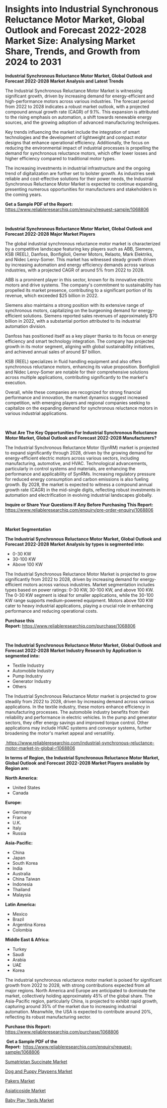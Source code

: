 <p><h1>Insights into Industrial Synchronous Reluctance Motor Market, Global Outlook and Forecast 2022-2028 Market Size: Analysing Market Share, Trends, and Growth from 2024 to 2031</h1></p><p><strong>Industrial Synchronous Reluctance Motor Market, Global Outlook and Forecast 2022-2028 Market Analysis and Latest Trends</strong></p>
<p><p>The Industrial Synchronous Reluctance Motor Market is witnessing significant growth, driven by increasing demand for energy-efficient and high-performance motors across various industries. The forecast period from 2022 to 2028 indicates a robust market outlook, with a projected compound annual growth rate (CAGR) of 9.1%. This expansion is attributed to the rising emphasis on automation, a shift towards renewable energy sources, and the growing adoption of advanced manufacturing techniques.</p><p>Key trends influencing the market include the integration of smart technologies and the development of lightweight and compact motor designs that enhance operational efficiency. Additionally, the focus on reducing the environmental impact of industrial processes is propelling the demand for synchronous reluctance motors, which offer lower losses and higher efficiency compared to traditional motor types. </p><p>The increasing investments in industrial infrastructure and the ongoing trend of digitalization are further set to bolster growth. As industries seek reliable and cost-effective solutions for their power needs, the Industrial Synchronous Reluctance Motor Market is expected to continue expanding, presenting numerous opportunities for manufacturers and stakeholders in the coming years.</p></p>
<p><strong>Get a Sample PDF of the Report:&nbsp;</strong> <a href="https://www.reliableresearchiq.com/enquiry/request-sample/1068806?utm_campaign=1102&utm_medium=2&utm_source=Github&utm_content=ia&utm_term=04122024&utm_id=industrial-synchronous-reluctance-motor-market-global-outlook-and-forecast-2022-2028">https://www.reliableresearchiq.com/enquiry/request-sample/1068806</a></p>
<p>&nbsp;</p>
<p><strong>Industrial Synchronous Reluctance Motor Market, Global Outlook and Forecast 2022-2028 Major Market Players</strong></p>
<p><p>The global industrial synchronous reluctance motor market is characterized by a competitive landscape featuring key players such as ABB, Siemens, KSB (REEL), Danfoss, Bonfiglioli, Oemer Motors, Relaoto, Mark Elektriks, and Nidec Leroy-Somer. This market has witnessed steady growth driven by increasing automation and energy efficiency demands across various industries, with a projected CAGR of around 5% from 2022 to 2028.</p><p>ABB is a prominent player in this sector, known for its innovative electric motors and drive systems. The company's commitment to sustainability has propelled its market presence, contributing to a significant portion of its revenue, which exceeded $25 billion in 2022.</p><p>Siemens also maintains a strong position with its extensive range of synchronous motors, capitalizing on the burgeoning demand for energy-efficient solutions. Siemens reported sales revenues of approximately $70 billion in 2022, with a substantial portion attributed to its industrial automation division.</p><p>Danfoss has positioned itself as a key player thanks to its focus on energy efficiency and smart technology integration. The company has projected growth in its motor segment, aligning with global sustainability initiatives, and achieved annual sales of around $7 billion.</p><p>KSB (REEL) specializes in fluid handling equipment and also offers synchronous reluctance motors, enhancing its value proposition. Bonfiglioli and Nidec Leroy-Somer are notable for their comprehensive solutions across multiple applications, contributing significantly to the market's execution.</p><p>Overall, while these companies are recognized for strong financial performance and innovation, the market dynamics suggest increased competition, with emerging players and regional companies seeking to capitalize on the expanding demand for synchronous reluctance motors in various industrial applications.</p></p>
<p>&nbsp;</p>
<p><strong>What Are The Key Opportunities For Industrial Synchronous Reluctance Motor Market, Global Outlook and Forecast 2022-2028 Manufacturers?</strong></p>
<p><p>The Industrial Synchronous Reluctance Motor (SynRM) market is projected to expand significantly through 2028, driven by the growing demand for energy-efficient electric motors across various sectors, including manufacturing, automotive, and HVAC. Technological advancements, particularly in control systems and materials, are enhancing the performance and applicability of SynRMs. Increasing regulatory pressure for reduced energy consumption and carbon emissions is also fueling growth. By 2028, the market is expected to witness a compound annual growth rate (CAGR) in the mid-single digits, reflecting robust investments in automation and electrification in evolving industrial landscapes globally.</p></p>
<p><strong>Inquire or Share Your Questions If Any Before Purchasing This Report:</strong> <a href="https://www.reliableresearchiq.com/enquiry/pre-order-enquiry/1068806?utm_campaign=1102&utm_medium=2&utm_source=Github&utm_content=ia&utm_term=04122024&utm_id=industrial-synchronous-reluctance-motor-market-global-outlook-and-forecast-2022-2028">https://www.reliableresearchiq.com/enquiry/pre-order-enquiry/1068806</a></p>
<p>&nbsp;</p>
<p><strong>Market Segmentation</strong></p>
<p><strong>The Industrial Synchronous Reluctance Motor Market, Global Outlook and Forecast 2022-2028 Market Analysis by types is segmented into:</strong></p>
<p><ul><li>0-30 KW</li><li>30-100 KW</li><li>Above 100 KW</li></ul></p>
<p><p>The Industrial Synchronous Reluctance Motor Market is projected to grow significantly from 2022 to 2028, driven by increasing demand for energy-efficient motors across various industries. Market segmentation includes types based on power ratings: 0-30 KW, 30-100 KW, and above 100 KW. The 0-30 KW segment is ideal for smaller applications, while the 30-100 KW range supports medium-powered equipment. Motors above 100 KW cater to heavy industrial applications, playing a crucial role in enhancing performance and reducing operational costs.</p></p>
<p><strong>Purchase this Report:&nbsp;</strong><a href="https://www.reliableresearchiq.com/purchase/1068806?utm_campaign=1102&utm_medium=2&utm_source=Github&utm_content=ia&utm_term=04122024&utm_id=industrial-synchronous-reluctance-motor-market-global-outlook-and-forecast-2022-2028">https://www.reliableresearchiq.com/purchase/1068806</a></p>
<p>&nbsp;</p>
<p><strong>The Industrial Synchronous Reluctance Motor Market, Global Outlook and Forecast 2022-2028 Market Industry Research by Application is segmented into:</strong></p>
<p><ul><li>Textile Industry</li><li>Automobile Industry</li><li>Pump Industry</li><li>Generator Industry</li><li>Others</li></ul></p>
<p><p>The Industrial Synchronous Reluctance Motor market is projected to grow steadily from 2022 to 2028, driven by increasing demand across various applications. In the textile industry, these motors enhance efficiency in manufacturing processes. The automobile industry benefits from their reliability and performance in electric vehicles. In the pump and generator sectors, they offer energy savings and improved torque control. Other applications may include HVAC systems and conveyor systems, further broadening the motor's market appeal and versatility.</p></p>
<p><a href="https://www.reliableresearchiq.com/industrial-synchronous-reluctance-motor-market-in-global-r1068806?utm_campaign=1102&utm_medium=2&utm_source=Github&utm_content=ia&utm_term=04122024&utm_id=industrial-synchronous-reluctance-motor-market-global-outlook-and-forecast-2022-2028">&nbsp;https://www.reliableresearchiq.com/industrial-synchronous-reluctance-motor-market-in-global-r1068806</a></p>
<p><strong>In terms of Region, the Industrial Synchronous Reluctance Motor Market, Global Outlook and Forecast 2022-2028 Market Players available by Region are:</strong></p>
<p>
    <p> <strong> North America: </strong>
        <ul>
            <li>United States</li>
            <li>Canada</li>
        </ul>
        </p> 
    <p> <strong> Europe: </strong>
        <ul>
            <li>Germany</li>
            <li>France</li>
            <li>U.K.</li>
            <li>Italy</li>
            <li>Russia</li>
        </ul>
        </p> 
    <p> <strong> Asia-Pacific: </strong>
        <ul>
            <li>China</li>
            <li>Japan</li>
            <li>South Korea</li>
            <li>India</li>
            <li>Australia</li>
            <li>China Taiwan</li>
            <li>Indonesia</li>
            <li>Thailand</li>
            <li>Malaysia</li>
        </ul>
        </p> 
    <p> <strong> Latin America: </strong>
        <ul>
            <li>Mexico</li>
            <li>Brazil</li>
            <li>Argentina Korea</li>
            <li>Colombia</li>
        </ul>
        </p> 
    <p> <strong> Middle East & Africa: </strong>
        <ul>
            <li>Turkey</li>
            <li>Saudi</li>
            <li>Arabia</li>
            <li>UAE</li>
            <li>Korea</li>
        </ul>
    </p>
    </p>
<p><p>The industrial synchronous reluctance motor market is poised for significant growth from 2022 to 2028, with strong contributions expected from all major regions. North America and Europe are anticipated to dominate the market, collectively holding approximately 45% of the global share. The Asia-Pacific region, particularly China, is projected to exhibit rapid growth, capturing around 35% of the market due to increasing industrial automation. Meanwhile, the USA is expected to contribute around 20%, reflecting its robust manufacturing sector.</p></p>
<p><strong>Purchase this Report: </strong><a href="https://www.reliableresearchiq.com/purchase/1068806?utm_campaign=1102&utm_medium=2&utm_source=Github&utm_content=ia&utm_term=04122024&utm_id=industrial-synchronous-reluctance-motor-market-global-outlook-and-forecast-2022-2028">https://www.reliableresearchiq.com/purchase/1068806</a></p>
<p>&nbsp;<strong>Get a Sample PDF of the Report:&nbsp;&nbsp;</strong><a href="https://www.reliableresearchiq.com/enquiry/request-sample/1068806?utm_campaign=1102&utm_medium=2&utm_source=Github&utm_content=ia&utm_term=04122024&utm_id=industrial-synchronous-reluctance-motor-market-global-outlook-and-forecast-2022-2028">https://www.reliableresearchiq.com/enquiry/request-sample/1068806</a></p>
<p><strong></strong></p>
<p><p><a href="https://www.linkedin.com/pulse/global-analysis-sumatriptan-succinate-market-size-scope-rfswe?utm_campaign=1102&utm_medium=2&utm_source=Github&utm_content=ia&utm_term=04122024&utm_id=industrial-synchronous-reluctance-motor-market-global-outlook-and-forecast-2022-2028">Sumatriptan Succinate Market</a></p><p><a href="https://issuu.com/reportprime-2/docs/dog-and-puppy-playpens-market-size-2030.pptx?utm_campaign=1102&utm_medium=2&utm_source=Github&utm_content=ia&utm_term=04122024&utm_id=industrial-synchronous-reluctance-motor-market-global-outlook-and-forecast-2022-2028">Dog and Puppy Playpens Market</a></p><p><a href="https://www.linkedin.com/pulse/pakers-market-global-share-ranking-overall-sales-demand-rekpe?utm_campaign=1102&utm_medium=2&utm_source=Github&utm_content=ia&utm_term=04122024&utm_id=industrial-synchronous-reluctance-motor-market-global-outlook-and-forecast-2022-2028">Pakers Market</a></p><p><a href="https://www.linkedin.com/pulse/strategic-forecast-asiaticoside-market-growth-trends-size-2024-xj5ce?utm_campaign=1102&utm_medium=2&utm_source=Github&utm_content=ia&utm_term=04122024&utm_id=industrial-synchronous-reluctance-motor-market-global-outlook-and-forecast-2022-2028">Asiaticoside Market</a></p><p><a href="https://issuu.com/reportprime-2/docs/baby-play-yards-market-size-2030.pptx?utm_campaign=1102&utm_medium=2&utm_source=Github&utm_content=ia&utm_term=04122024&utm_id=industrial-synchronous-reluctance-motor-market-global-outlook-and-forecast-2022-2028">Baby Play Yards Market</a></p></p>